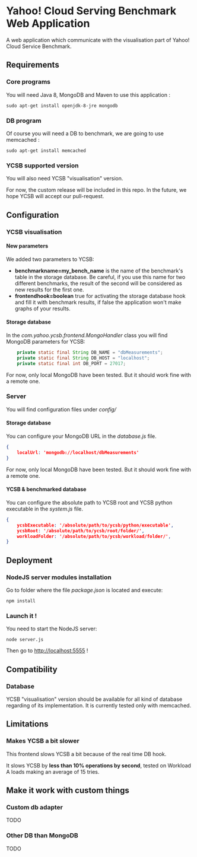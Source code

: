# Yahoo! Cloud Serving Benchmark Web Application

A web application which communicate with the visualisation part of Yahoo! Cloud Service Benchmark.

## Requirements

### Core programs

You will need Java 8, MongoDB and Maven to use this application :

    sudo apt-get install openjdk-8-jre mongodb

### DB program

Of course you will need a DB to benchmark, we are going to use memcached :

    sudo apt-get install memcached

### YCSB supported version

You will also need YCSB "visualisation" version.

For now, the custom release will be included in
this repo. In the future, we hope YCSB will accept our pull-request.


## Configuration

### YCSB visualisation

#### New parameters

We added two parameters to YCSB:

* **benchmarkname=my_bench_name** is the name of the benchmark's table in the storage database. Be careful, if you use this name for two different benchmarks, the result of the second will be considered as new results for the first one.
* **frontendhook=boolean** true for activating the storage database hook and fill it with benchmark results, if false the application won't make graphs of your results.

#### Storage database

In the _com.yahoo.ycsb.frontend.MongoHandler_ class you will find MongoDB parameters for YCSB:

``` java
    private static final String DB_NAME = "dbMeasurements";
    private static final String DB_HOST = "localhost";
    private static final int DB_PORT = 27017;
```

For now, only local MongoDB have been tested. But it should work fine with a remote one.

### Server

You will find configuration files under _config/_

#### Storage database

You can configure your MongoDB URL in the _database.js_ file.

``` json
{
    localUrl: 'mongodb://localhost/dbMeasurements'
}
```

For now, only local MongoDB have been tested. But it should work fine with a remote one.

#### YCSB & benchmarked database

You can configure the absolute path to YCSB root and YCSB python executable in the  _system.js_ file.

``` json
{
    ycsbExecutable: '/absolute/path/to/ycsb/python/executable',
    ycsbRoot: '/absolute/path/to/ycsb/root/folder/',
    workloadFolder: '/absolute/path/to/ycsb/workload/folder/',
}
```

## Deployment

### NodeJS server modules installation

Go to folder where the file _package.json_ is located and execute:

    npm install
  
### Launch it !

You need to start the NodeJS server:

    node server.js

Then go to <http://localhost:5555> !

## Compatibility

### Database

YCSB "visualisation" version should be available for all kind of database regarding of its implementation.
It is currently tested only with memcached.

## Limitations

### Makes YCSB a bit slower

This frontend slows YCSB a bit because of the real time DB hook.

It slows YCSB by **less than 10% operations by second**, tested on Workload A loads making an average of 15 tries.


## Make it work with custom things

### Custom db adapter

TODO

### Other DB than MongoDB

TODO
